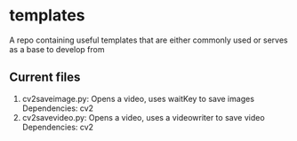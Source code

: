 # templates
A repo containing useful templates that are either commonly used or serves as a base to develop from

## Current files
1. cv2saveimage.py: Opens a video, uses waitKey to save images  
  Dependencies: cv2
2. cv2savevideo.py: Opens a video, uses a videowriter to save video  
  Dependencies: cv2
